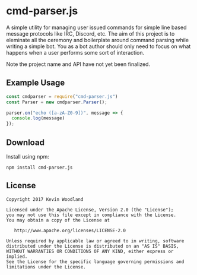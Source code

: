 cmd-parser.js
==========

A simple utility for managing user issued commands for simple line based message
 protocols like IRC, Discord, etc. The aim of this project is to eleminate all
 the ceremony and boilerplate around command parsing while writing a simple bot.
 You as a bot author should only need to focus on what happens when a user performs
 some sort of interaction.

Note the project name and API have not yet been finalized.


Example Usage
-------------

```javascript
const cmdparser = require("cmd-parser.js")
const Parser = new cmdparser.Parser();

parser.on("echo ([a-zA-Z0-9])", message => {
  console.log(message)
});

```

Download
--------

Install using npm:

```
npm install cmd-parser.js
```

License
-------

    Copyright 2017 Kevin Woodland

    Licensed under the Apache License, Version 2.0 (the "License");
    you may not use this file except in compliance with the License.
    You may obtain a copy of the License at

       http://www.apache.org/licenses/LICENSE-2.0

    Unless required by applicable law or agreed to in writing, software
    distributed under the License is distributed on an "AS IS" BASIS,
    WITHOUT WARRANTIES OR CONDITIONS OF ANY KIND, either express or implied.
    See the License for the specific language governing permissions and
    limitations under the License.
